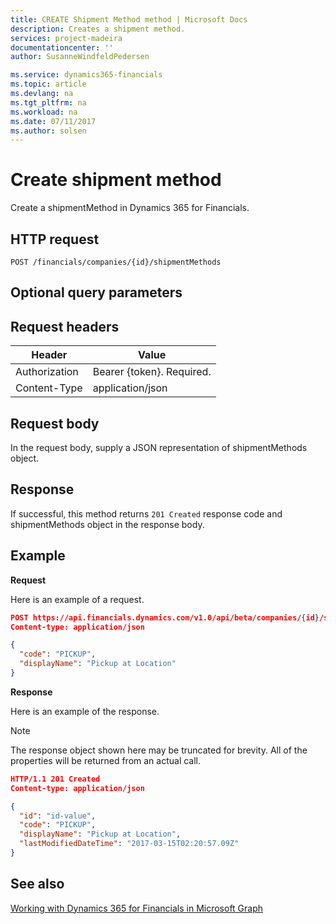 ```yaml
---
title: CREATE Shipment Method method | Microsoft Docs
description: Creates a shipment method.
services: project-madeira
documentationcenter: ''
author: SusanneWindfeldPedersen

ms.service: dynamics365-financials
ms.topic: article
ms.devlang: na
ms.tgt_pltfrm: na
ms.workload: na
ms.date: 07/11/2017
ms.author: solsen
---
```


# Create shipment method
Create a shipmentMethod in Dynamics 365 for Financials.

## HTTP request
```
POST /financials/companies/{id}/shipmentMethods
```
## Optional query parameters

## Request headers

|Header|Value|
|------|-----|
|Authorization  |Bearer {token}. Required. |
|Content-Type  |application/json   |

## Request body
In the request body, supply a JSON representation of shipmentMethods object.

## Response
If successful, this method returns ```201 Created``` response code and shipmentMethods object in the response body.

## Example

**Request**

Here is an example of a request.

```json
POST https://api.financials.dynamics.com/v1.0/api/beta/companies/{id}/shipmentMethods
Content-type: application/json

{
  "code": "PICKUP",
  "displayName": "Pickup at Location"  
}
```

**Response**

Here is an example of the response.  

> [!NOTE]  
> The response object shown here may be truncated for brevity. All of the properties will be returned from an actual call.

```json
HTTP/1.1 201 Created
Content-type: application/json

{
  "id": "id-value",
  "code": "PICKUP",
  "displayName": "Pickup at Location",
  "lastModifiedDateTime": "2017-03-15T02:20:57.09Z"
}

```

## See also  
[Working with Dynamics 365 for Financials in Microsoft Graph](../resources/dynamics_overview.md)  